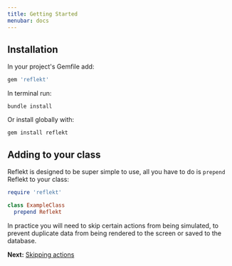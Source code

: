 ```yaml
---
title: Getting Started
menubar: docs
---
```


## Installation

In your project's Gemfile add:
```ruby
gem 'reflekt'
```  

In terminal run:
```
bundle install
```

Or install globally with:
```
gem install reflekt
```

## Adding to your class

Reflekt is designed to be super simple to use, all you have to do is `prepend` Reflekt to your class:

```ruby
require 'reflekt'

class ExampleClass
  prepend Reflekt
```

In practice you will need to skip certain actions from being simulated, to prevent duplicate data from being rendered to the screen or saved to the database.

**Next:** [Skipping actions](/docs/skipping-actions)
